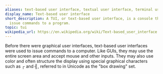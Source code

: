```yaml
---
aliases: text-based user interface, textual user interface, terminal user interface, text user interface
display_name: Text-based user interface
short_description: A TUI, or text-based user interface, is a console that helps users
  issue commands to a program.
topic: tui
wikipedia_url: https://en.wikipedia.org/wiki/Text-based_user_interface
---
```

Before there were graphical user interfaces, text-based user interfaces were used to issue commands to a computer. Like GUIs, they may use the entire screen area and accept mouse and other inputs. They may also use color and often structure the display using special graphical characters such as ┌ and ╣, referred to in Unicode as the "box drawing" set.

